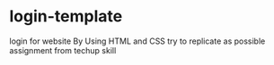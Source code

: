 # login-template
 login for website
 By Using HTML and CSS try to replicate as possible 
assignment from
techup skill
